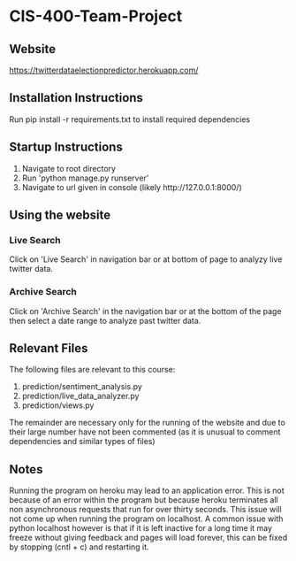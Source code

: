 # CIS-400-Team-Project

## Website
https://twitterdataelectionpredictor.herokuapp.com/

## Installation Instructions
Run pip install -r requirements.txt to install required dependencies

## Startup Instructions
<ol>
<li>Navigate to root directory</li>
<li>Run 'python manage.py runserver'</li>
<li>Navigate to url given in console (likely http://127.0.0.1:8000/)</li>
</ol>

## Using the website
### Live Search
Click on 'Live Search' in navigation bar or at bottom of page to analyzy live twitter data.

### Archive Search
Click on 'Archive Search' in the navigation bar or at the bottom of the page then select a date range to analyze past twitter data.

## Relevant Files
The following files are relevant to this course:
<ol>
<li>prediction/sentiment_analysis.py</li>
<li>prediction/live_data_analyzer.py</li>
<li>prediction/views.py</li>
</ol>
The remainder are necessary only for the running of the website and due to their large number have not been commented (as it is unusual
to comment dependencies and similar types of files)

## Notes
Running the program on heroku may lead to an application error. This is not because of an error within the program but because heroku terminates all non asynchronous requests that run for over thirty seconds. This issue will not come up when running the program on localhost. A common issue with python localhost however is that if it is left inactive for a long time it may freeze without giving feedback and pages will load forever, this can be fixed by stopping (cntl + c) and restarting it.